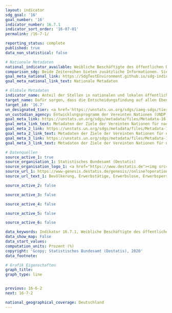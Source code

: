 ```yaml
---
layout: indicator
sdg_goal: '16'
goal_number: '16'
indicator_number: 16.7.1
indicator_sort_order: '16-07-01'
permalink: /16-7-1/

reporting_status: complete
published: true
data_non_statistical: false

# Nationale Metadaten
national_indicator_available: Weibliche Beschäftigte des öffentlichen Dienstes <br> Weibliche Erwerbstätige insgesamt
comparison_sdg: Beide Zeitereihen bieten zusätzliche Informationen. Sie weichen von der geforderten Ausweisung von Anteilen der Frauen in ausgewählten Bereichen des öffentlichen Sektors ab.
goal_meta_national_link: https://SdgTestEnvironment.github.io/sdg-indicators/public/MetaDe/16.7.1.pdf
goal_meta_national_link_text: Nationale Metadaten

# Globale Metadaten
indicator_name: Anteil der Stellen in nationalen und lokalen öffentlichen Institutionen, einschließlich (a) Gesetzgebungsorganen, (b) des öffentlichen Dienstes und (c) Rechtsprechungsorganen, im Vergleich zur nationalen Stellenverteilung, nach Geschlecht, Alter, Menschen mit Behinderungen und Bevölkerungsgruppen
target_name: Dafür sorgen, dass die Entscheidungsfindung auf allen Ebenen bedarfsorientiert, inklusiv, partizipatorisch und repräsentativ ist
target_id: '16.7'
un_designated_tier: <a href='https://unstats.un.org/sdgs/iaeg-sdgs/tier-classification/' title='Klicken Sie hier um weitere Informationen zur UN-Tier-Klassifikation zu erhalten.'>Tier II</a>
un_custodian_agency: Entwicklungsprogramm der Vereinten Nationen (UNDP)<br>Inter-Parliamentary Union (IPU)
goal_meta_link: https://unstats.un.org/sdgs/metadata/files/Metadata-16-07-01a.pdf
goal_meta_link_text: Metadaten der Ziele der Vereinten Nationen für nachhaltige Entwicklung (16.7.1 (a))
goal_meta_2_link: https://unstats.un.org/sdgs/metadata/files/Metadata-16-07-01b.pdf
goal_meta_2_link_text: Metadaten der Ziele der Vereinten Nationen für nachhaltige Entwicklung (16.7.1 (b))
goal_meta_3_link: https://unstats.un.org/sdgs/metadata/files/Metadata-16-07-01c.pdf
goal_meta_3_link_text: Metadaten der Ziele der Vereinten Nationen für nachhaltige Entwicklung (16.7.1 (c))

# Datenquellen
source_active_1: true
source_organisation_1: Statistisches Bundesamt (Destatis)
source_organisation_logo_1: <a href="https://www.destatis.de"><img src="https://g205sdgs.github.io/sdg-indicators/public/OrgImgDe/destatis.png" alt="Logo destatis" style="height:60px; width:148px"/></a>
source_url_1: https://www-genesis.destatis.de/genesis//online?operation=table&code=12211-0001&bypass=true&language=de
source_url_text_1: Bevölkerung, Erwerbstätige, Erwerbslose, Erwerbspersonen, Nichterwerbspersonen (jeweils im Alter von 15 bis unter 65 Jahren) – GENESIS online 12211-0001

source_active_2: false

source_active_3: false

source_active_4: false

source_active_5: false

source_active_6: false

data_keywords: Indikator 16.7.1, Weibliche Beschäftigte des öffentlichen Dienstes, Weibliche Erwerbstätige insgesamt, Entwicklungsprogramm der Vereinten Nationen (UNDP)
data_show_map: False
data_start_values: 
computation_units: Prozent (%)
copyright: '&copy; Statistisches Bundesamt (Destatis), 2020'
data_footnote: 

# Grafik Eigenschaften
graph_title: 
graph_type: line


previous: 16-6-2
next: 16-7-2

national_geographical_coverage: Deutschland
---
```


<span></span>